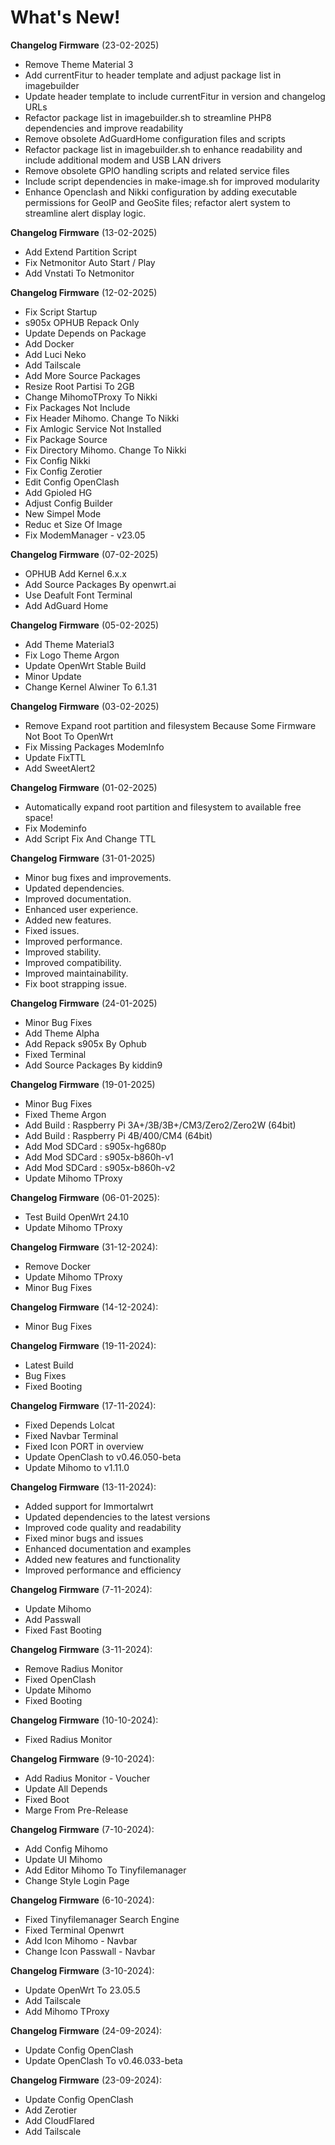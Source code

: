 # What's New!

**Changelog Firmware** (23-02-2025)

- Remove Theme Material 3
- Add currentFitur to header template and adjust package list in imagebuilder
- Update header template to include currentFitur in version and changelog URLs
- Refactor package list in imagebuilder.sh to streamline PHP8 dependencies and improve readability
- Remove obsolete AdGuardHome configuration files and scripts
- Refactor package list in imagebuilder.sh to enhance readability and include additional modem and USB LAN drivers
- Remove obsolete GPIO handling scripts and related service files
- Include script dependencies in make-image.sh for improved modularity
- Enhance Openclash and Nikki configuration by adding executable permissions for GeoIP and GeoSite files; refactor alert system to streamline alert display logic.

**Changelog Firmware** (13-02-2025)

- Add Extend Partition Script
- Fix Netmonitor Auto Start / Play
- Add Vnstati To Netmonitor

**Changelog Firmware** (12-02-2025)

- Fix Script Startup
- s905x OPHUB Repack Only
- Update Depends on Package
- Add Docker
- Add Luci Neko
- Add Tailscale
- Add More Source Packages
- Resize Root Partisi To 2GB
- Change MihomoTProxy To Nikki
- Fix Packages Not Include
- Fix Header Mihomo. Change To Nikki
- Fix Amlogic Service Not Installed
- Fix Package Source
- Fix Directory Mihomo. Change To Nikki
- Fix Config Nikki
- Fix Config Zerotier
- Edit Config OpenClash
- Add Gpioled HG
- Adjust Config Builder
- New Simpel Mode
- Reduc et Size Of Image
- Fix ModemManager - v23.05

**Changelog Firmware** (07-02-2025)

- OPHUB Add Kernel 6.x.x
- Add Source Packages By openwrt.ai
- Use Deafult Font Terminal
- Add AdGuard Home

**Changelog Firmware** (05-02-2025)

- Add Theme Material3
- Fix Logo Theme Argon
- Update OpenWrt Stable Build
- Minor Update
- Change Kernel Alwiner To 6.1.31

**Changelog Firmware** (03-02-2025)

- Remove Expand root partition and filesystem
  Because Some Firmware Not Boot To OpenWrt
- Fix Missing Packages ModemInfo
- Update FixTTL
- Add SweetAlert2

**Changelog Firmware** (01-02-2025)

- Automatically expand root partition and filesystem to available free space!
- Fix Modeminfo
- Add Script Fix And Change TTL

**Changelog Firmware** (31-01-2025)

- Minor bug fixes and improvements.
- Updated dependencies.
- Improved documentation.
- Enhanced user experience.
- Added new features.
- Fixed issues.
- Improved performance.
- Improved stability.
- Improved compatibility.
- Improved maintainability.
- Fix boot strapping issue.

**Changelog Firmware** (24-01-2025)

- Minor Bug Fixes
- Add Theme Alpha
- Add Repack s905x By Ophub
- Fixed Terminal
- Add Source Packages By kiddin9

**Changelog Firmware** (19-01-2025)

- Minor Bug Fixes
- Fixed Theme Argon
- Add Build : Raspberry Pi 3A+/3B/3B+/CM3/Zero2/Zero2W (64bit)
- Add Build : Raspberry Pi 4B/400/CM4 (64bit)
- Add Mod SDCard : s905x-hg680p
- Add Mod SDCard : s905x-b860h-v1
- Add Mod SDCard : s905x-b860h-v2
- Update Mihomo TProxy

**Changelog Firmware** (06-01-2025):

- Test Build OpenWrt 24.10
- Update Mihomo TProxy

**Changelog Firmware** (31-12-2024):

- Remove Docker
- Update Mihomo TProxy
- Minor Bug Fixes

**Changelog Firmware** (14-12-2024):

- Minor Bug Fixes

**Changelog Firmware** (19-11-2024):

- Latest Build
- Bug Fixes
- Fixed Booting

**Changelog Firmware** (17-11-2024):

- Fixed Depends Lolcat
- Fixed Navbar Terminal
- Fixed Icon PORT in overview
- Update OpenClash to v0.46.050-beta
- Update Mihomo to v1.11.0

**Changelog Firmware** (13-11-2024):

- Added support for Immortalwrt
- Updated dependencies to the latest versions
- Improved code quality and readability
- Fixed minor bugs and issues
- Enhanced documentation and examples
- Added new features and functionality
- Improved performance and efficiency

**Changelog Firmware** (7-11-2024):

- Update Mihomo
- Add Passwall
- Fixed Fast Booting

**Changelog Firmware** (3-11-2024):

- Remove Radius Monitor
- Fixed OpenClash
- Update Mihomo
- Fixed Booting

**Changelog Firmware** (10-10-2024):

- Fixed Radius Monitor

**Changelog Firmware** (9-10-2024):

- Add Radius Monitor - Voucher
- Update All Depends
- Fixed Boot
- Marge From Pre-Release

**Changelog Firmware** (7-10-2024):

- Add Config Mihomo
- Update UI Mihomo
- Add Editor Mihomo To Tinyfilemanager
- Change Style Login Page

**Changelog Firmware** (6-10-2024):

- Fixed Tinyfilemanager Search Engine
- Fixed Terminal Openwrt
- Add Icon Mihomo - Navbar
- Change Icon Passwall - Navbar

**Changelog Firmware** (3-10-2024):

- Update OpenWrt To 23.05.5
- Add Tailscale
- Add Mihomo TProxy

**Changelog Firmware** (24-09-2024):

- Update Config OpenClash
- Update OpenClash To v0.46.033-beta

**Changelog Firmware** (23-09-2024):

- Update Config OpenClash
- Add Zerotier
- Add CloudFlared
- Add Tailscale
